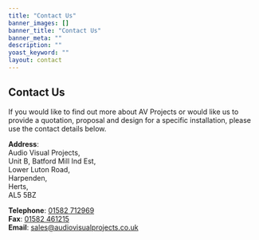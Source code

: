 ```yaml
---
title: "Contact Us"
banner_images: []
banner_title: "Contact Us"
banner_meta: ""
description: ""
yoast_keyword: ""
layout: contact
---
```


## Contact Us

If you would like to find out more about AV Projects or would like us to provide a quotation, proposal and design for a specific installation, please use the contact details below.

**Address**:<br>
Audio Visual Projects,<br>
Unit B, Batford Mill Ind Est,<br>
Lower Luton Road,<br>
Harpenden,<br>
Herts,<br>
AL5 5BZ

**Telephone**: [01582 712969](tel:01582712969)<br>
**Fax**: [01582 461215](tel:01582461215)<br>
**Email**: [sales@audiovisualprojects.co.uk](mailto:sales@audiovisualprojects.co.uk)<br>